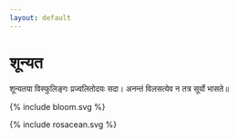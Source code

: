 ```yaml
---
layout: default
---
```


# शून्यत

शून्यतया विस्फुलिङ्गः प्रज्वलितोदयः सदा।
अनन्तं विलसत्येव न तत्र सूर्यो भासते॥



<div>
  {% include bloom.svg %}

</div> 
<div>

 {% include rosacean.svg %}
</div> 
